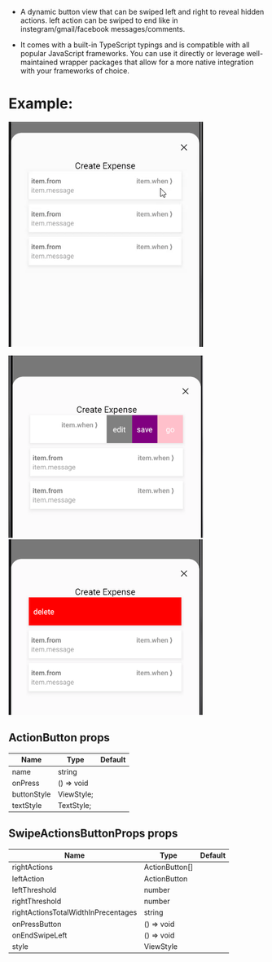 - A dynamic button view that can be swiped left and right to reveal hidden actions.
  left action can be swiped to end like in instegram/gmail/facebook messages/comments.

- It comes with a built-in TypeScript typings and is compatible with all popular JavaScript frameworks. You can use it directly or leverage well-maintained wrapper packages that allow for a more native integration with your frameworks of choice.

# Example:

![ ](./assets/videos/example.gif)

![ ](./assets/images/ex1.png)
![ ](./assets/images/ex2.png)

## ActionButton props

| Name        | Type       | Default |
| ----------- | ---------- | ------- |
| name        | string     |
| onPress     | () => void |
| buttonStyle | ViewStyle; |
| textStyle   | TextStyle; |

## SwipeActionsButtonProps props

| Name                                | Type           | Default |
| ----------------------------------- | -------------- | ------- |
| rightActions                        | ActionButton[] |
| leftAction                          | ActionButton   |
| leftThreshold                       | number         |
| rightThreshold                      | number         |
| rightActionsTotalWidthInPrecentages | string         |
| onPressButton                       | () => void     |
| onEndSwipeLeft                      | () => void     |
| style                               | ViewStyle      |
